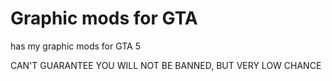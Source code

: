 # Graphic mods for GTA
 has my graphic mods for GTA 5 


CAN'T GUARANTEE YOU WILL NOT BE BANNED, BUT VERY LOW CHANCE
